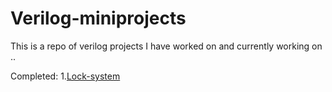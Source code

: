 # Verilog-miniprojects

This is a repo of verilog projects I have worked on and currently working on ..

Completed: 
1.<a href="https://github.com/Akshithsaai/Verilog-miniprojects/tree/main/Lock-system">Lock-system</a>
